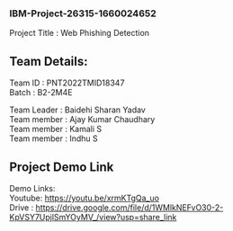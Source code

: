### IBM-Project-26315-1660024652
Project Title : Web Phishing Detection

## Team Details:
Team ID : PNT2022TMID18347  
Batch   : B2-2M4E

Team Leader : Baidehi Sharan Yadav  
Team member : Ajay Kumar Chaudhary  
Team member : Kamali S  
Team member : Indhu S  


## Project Demo Link  
Demo Links:  
Youtube: https://youtu.be/xrmKTgQa_uo  
Drive : https://drive.google.com/file/d/1WMlkNEFvO30-2-KpVSY7UpjlSmYOyMV_/view?usp=share_link
